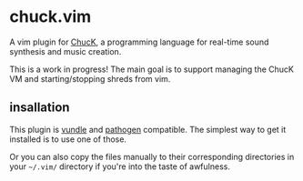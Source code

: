 chuck.vim
=========

A vim plugin for [ChucK](http://chuck.stanford.edu/), a programming language for
real-time sound synthesis and music creation.

This is a work in progress! The main goal is to support managing the ChucK VM
and starting/stopping shreds from vim.


insallation
-----------

This plugin is [vundle](https://github.com/gmarik/vundle) and
[pathogen](https://github.com/tpope/vim-pathogen/) compatible. The simplest way
to get it installed is to use one of those.

Or you can also copy the files manually to their corresponding directories in
your `~/.vim/` directory if you're into the taste of awfulness.
